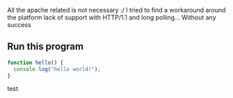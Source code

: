 All the apache related is not necessary :/
I tried to find a workaround around the platform lack of support with HTTP/1.1 and long polling... Without any success

[RUN-BEGIN]: # (cmd:run.sh, stubs:[src/index.htm:html, src/style.css])

Run this program
---------------

```javascript,/project/target/src/hello.js
function hello() {
  console.log("hello world!");
}
```

[RUN-END]: #

test
